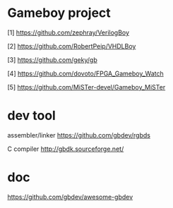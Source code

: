 # Gameboy project

[1] https://github.com/zephray/VerilogBoy

[2] https://github.com/RobertPeip/VHDLBoy

[3] https://github.com/geky/gb

[4] https://github.com/dovoto/FPGA_Gameboy_Watch

[5] https://github.com/MiSTer-devel/Gameboy_MiSTer

# dev tool

assembler/linker https://github.com/gbdev/rgbds

C compiler http://gbdk.sourceforge.net/

# doc 

https://github.com/gbdev/awesome-gbdev
